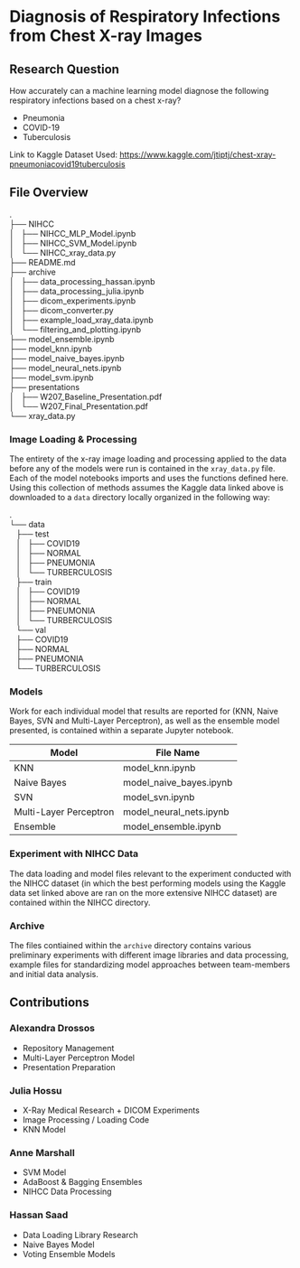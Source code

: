 # Diagnosis of Respiratory Infections from Chest X-ray Images

## Research Question

How accurately can a machine learning model diagnose the following respiratory infections based on a chest x-ray?
* Pneumonia
* COVID-19 
* Tuberculosis

Link to Kaggle Dataset Used: https://www.kaggle.com/jtiptj/chest-xray-pneumoniacovid19tuberculosis

## File Overview
.  
├── NIHCC  
│   ├── NIHCC_MLP_Model.ipynb  
│   ├── NIHCC_SVM_Model.ipynb  
│   └── NIHCC_xray_data.py  
├── README.md  
├── archive  
│   ├── data_processing_hassan.ipynb  
│   ├── data_processing_julia.ipynb  
│   ├── dicom_experiments.ipynb  
│   ├── dicom_converter.py  
│   ├── example_load_xray_data.ipynb  
│   └── filtering_and_plotting.ipynb  
├── model_ensemble.ipynb  
├── model_knn.ipynb  
├── model_naive_bayes.ipynb  
├── model_neural_nets.ipynb  
├── model_svm.ipynb  
├── presentations  
│   ├── W207_Baseline_Presentation.pdf  
│   └── W207_Final_Presentation.pdf  
└── xray_data.py  

### Image Loading & Processing
The entirety of the x-ray image loading and processing applied to the data before any of the models were run is contained in the `xray_data.py` file. Each of the model notebooks imports and uses the functions defined here. Using this collection of methods assumes the Kaggle data linked above is downloaded to a `data` directory locally organized in the following way:  

.  
└── data  
   ├── test  
   │   ├── COVID19  
   │   ├── NORMAL  
   │   ├── PNEUMONIA  
   │   └── TURBERCULOSIS  
   ├── train  
   │   ├── COVID19  
   │   ├── NORMAL  
   │   ├── PNEUMONIA  
   │   └── TURBERCULOSIS  
   └── val  
       ├── COVID19  
       ├── NORMAL  
       ├── PNEUMONIA  
       └── TURBERCULOSIS  

### Models 
Work for each individual model that results are reported for (KNN, Naive Bayes, SVN and Multi-Layer Perceptron), as well as the ensemble model presented, is contained within a separate Jupyter notebook.  

| Model | File Name |  
| ----- | --------- |  
| KNN | model_knn.ipynb |  
| Naive Bayes | model_naive_bayes.ipynb |  
| SVN | model_svn.ipynb |  
| Multi-Layer Perceptron | model_neural_nets.ipynb |  
| Ensemble | model_ensemble.ipynb |  

### Experiment with NIHCC Data
The data loading and model files relevant to the experiment conducted with the NIHCC dataset (in which the best performing models using the Kaggle data set linked above are ran on the more extensive NIHCC dataset) are contained within the NIHCC directory.

### Archive
The files contiained within the `archive` directory contains various preliminary experiments with different image libraries and data processing, example files for standardizing model approaches between team-members and initial data analysis. 

## Contributions 
### Alexandra Drossos
* Repository Management
* Multi-Layer Perceptron Model
* Presentation Preparation

### Julia Hossu
* X-Ray Medical Research + DICOM Experiments
* Image Processing / Loading Code 
* KNN Model

### Anne Marshall
* SVM Model
* AdaBoost & Bagging Ensembles
* NIHCC Data Processing

### Hassan Saad
* Data Loading Library Research 
* Naive Bayes Model
* Voting Ensemble Models

